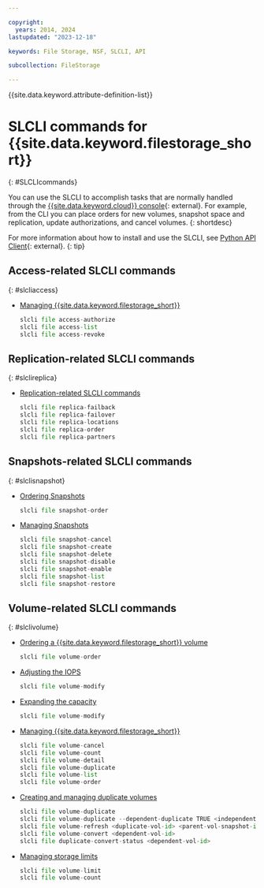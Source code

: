 ```yaml
---

copyright:
  years: 2014, 2024
lastupdated: "2023-12-18"

keywords: File Storage, NSF, SLCLI, API

subcollection: FileStorage

---
```

{{site.data.keyword.attribute-definition-list}}

# SLCLI commands for {{site.data.keyword.filestorage_short}}
{: #SLCLIcommands}

You can use the SLCLI to accomplish tasks that are normally handled through the [{{site.data.keyword.cloud}} console](/cloud-storage/file){: external}. For example, from the CLI you can place orders for new volumes, snapshot space and replication, update authorizations, and cancel volumes.
{: shortdesc}

For more information about how to install and use the SLCLI, see [Python API Client](https://softlayer-python.readthedocs.io/en/latest/cli/){: external}.
{: tip}

## Access-related SLCLI commands
{: #slcliaccess}

* [Managing {{site.data.keyword.filestorage_short}}](/docs/FileStorage?topic=FileStorage-managingstorage)
   ```python
   slcli file access-authorize
   slcli file access-list
   slcli file access-revoke
   ```

## Replication-related SLCLI commands
{: #slclireplica}

* [Replication-related SLCLI commands](/docs/FileStorage?topic=FileStorage-replication)
   ```python
   slcli file replica-failback
   slcli file replica-failover
   slcli file replica-locations
   slcli file replica-order
   slcli file replica-partners
   ```

## Snapshots-related SLCLI commands
{: #slclisnapshot}

* [Ordering Snapshots](/docs/FileStorage?topic=FileStorage-ordering-snapshots)
   ```python
   slcli file snapshot-order
   ```

* [Managing Snapshots](/docs/FileStorage?topic=FileStorage-managingSnapshots)
   ```python
   slcli file snapshot-cancel
   slcli file snapshot-create
   slcli file snapshot-delete
   slcli file snapshot-disable
   slcli file snapshot-enable
   slcli file snapshot-list
   slcli file snapshot-restore
   ```

## Volume-related SLCLI commands
{: #slclivolume}

* [Ordering a {{site.data.keyword.filestorage_short}} volume](/docs/FileStorage?topic=FileStorage-orderingFileStorage&interface=cli#orderingthroughCLI)
   ```python
   slcli file volume-order
   ```
* [Adjusting the IOPS](/docs/FileStorage?topic=FileStorage-adjustingIOPS)
   ```python
   slcli file volume-modify
   ```
* [Expanding the capacity](/docs/FileStorage?topic=FileStorage-expandCapacity)
   ```python
   slcli file volume-modify
   ```
* [Managing {{site.data.keyword.filestorage_short}}](/docs/FileStorage?topic=FileStorage-managingstorage)
   ```python
   slcli file volume-cancel
   slcli file volume-count
   slcli file volume-detail
   slcli file volume-duplicate
   slcli file volume-list
   slcli file volume-order
   ```
* [Creating and managing duplicate volumes](/docs/FileStorage?topic=FileStorage-duplicatevolume)
   ```python
   slcli file volume-duplicate
   slcli file volume-duplicate --dependent-duplicate TRUE <independent-vol-id>|
   slcli file volume-refresh <duplicate-vol-id> <parent-vol-snapshot-id>
   slcli file volume-convert <dependent-vol-id>
   slcli file duplicate-convert-status <dependent-vol-id>
   ```

* [Managing storage limits](/docs/FileStorage?topic=FileStorage-managinglimits)
   ```python
   slcli file volume-limit
   slcli file volume-count
   ```
